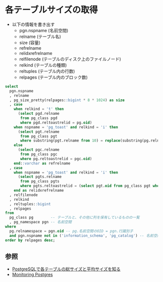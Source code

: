 # 各テーブルサイズの取得
- 以下の情報を書き出す
  - pgn.nspname (名前空間)
  - relname (テーブル名)
  - size (容量)
  - refrelname
  - relidxrefrelname
  - relfilenode (テーブルのディスク上のファイルノード)
  - relkind (テーブルの種類)
  - reltuples (テーブル内の行数)
  - relpages (テーブル内のブロック数)

```sql
select
  pgn.nspname
  , relname
  , pg_size_pretty(relpages::bigint * 8 * 1024) as size
  , case
    when relkind = 't' then
      (select pgd.relname
       from pg_class pgd
       where pgd.reltoastrelid = pg.oid)
    when nspname = 'pg_toast' and relkind = 'i' then
      (select pgt.relname
       from pg_class pgt
       where substring(pgt.relname from 10) = replace(substring(pg.relname from 10), '_index', ''))
    else
      (select pgc.relname
       from pg_class pgc
       where pg.reltoastrelid = pgc.oid)
    end::varchar as refrelname
  , case
    when nspname = 'pg_toast' and relkind = 'i' then
      (select pgts.relname
       from pg_class pgts
       where pgts.reltoastrelid = (select pgt.oid from pg_class pgt where substring(pgt.relname from 10) = replace(substring(pg.relname from 10), '_index', '')))
    end as relidxrefrelname
  , relfilenode
  , relkind
  , reltuples::bigint
  , relpages
from
  pg_class pg        -- テーブルと、その他に列を保有しているものの一覧
  , pg_namespace pgn -- 名前空間
where
  pg.relnamespace = pgn.oid -- pg.名前空間のOID = pgn.行識別子
  and pgn.nspname not in ('information_schema', 'pg_catalog') -- 名前空間がinformation_schema, pg_catalog以外
order by relpages desc;
```

## 参照
- [PostgreSQLで各テーブルの総サイズと平均サイズを知る](https://qiita.com/awakia/items/99c3d114aa16099e825d#%E3%82%88%E3%82%8A%E8%89%AF%E3%81%84%E3%82%AF%E3%82%A8%E3%83%AA)
- [Monitoring Postgres](https://wiki.postgresql.org/images/a/ab/Pganalyze_Lightning_talk.pdf)

